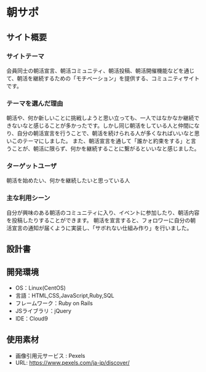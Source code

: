 # 朝サポ

## サイト概要
### サイトテーマ
会員同士の朝活宣言、朝活コミュニティ、朝活投稿、朝活開催機能などを通じて、朝活を継続するための「モチベーション」を提供する、コミュニティサイトです。

### テーマを選んだ理由
朝活や、何か新しいことに挑戦しようと思い立っても、一人ではなかなか継続できないなと感じることが多かったです。しかし同じ朝活をしている人と仲間になり、自分の朝活宣言を行うことで、朝活を続けられる人が多くなればいいなと思いこのテーマにしました。
また、朝活宣言を通して「誰かと約束をする」と言うことが、朝活に限らず、何かを継続することに繋がるといいなと感じました。

### ターゲットユーザ
朝活を始めたい、何かを継続したいと思っている人

### 主な利用シーン
自分が興味のある朝活のコミュニティに入り、イベントに参加したり、朝活内容を投稿したりすることができます。
朝活を宣言すると、フォロワーに自分の朝活宣言の通知が届くように実装し、「サボれない仕組み作り」を行いました。

## 設計書


## 開発環境
- OS：Linux(CentOS)
- 言語：HTML,CSS,JavaScript,Ruby,SQL
- フレームワーク：Ruby on Rails
- JSライブラリ：jQuery
- IDE：Cloud9

## 使用素材
- 画像引用元サービス : Pexels
- URL: https://www.pexels.com/ja-jp/discover/
